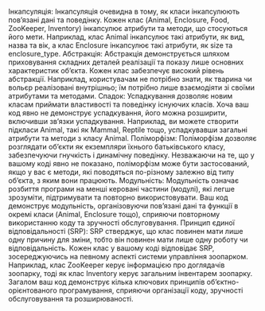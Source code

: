 
Інкапсуляція:
Інкапсуляція очевидна в тому, як класи інкапсулюють пов’язані дані та поведінку. Кожен клас (Animal, Enclosure, Food, ZooKeeper, Inventory) інкапсулює атрибути та методи, що стосуються його мети.
Наприклад, клас Animal інкапсулює такі атрибути, як вид, назва та вік, а клас Enclosure інкапсулює такі атрибути, як size та enclosure_type.
Абстракція:
Абстракція демонструється шляхом приховування складних деталей реалізації та показу лише основних характеристик об’єкта.
Кожен клас забезпечує високий рівень абстракції. Наприклад, користувачам не потрібно знати, як тварина чи вольєр реалізовані внутрішньо; їм потрібно лише взаємодіяти зі своїми атрибутами та методами.
Спадок:
Успадкування дозволяє новим класам приймати властивості та поведінку існуючих класів.
Хоча ваш код явно не демонструє успадкування, його можна розширити, включивши зв’язки успадкування. Наприклад, ви можете створити підкласи Animal, такі як Mammal, Reptile тощо, успадкувавши загальні атрибути та методи з класу Animal.
Поліморфізм:
Поліморфізм дозволяє розглядати об’єкти як екземпляри їхнього батьківського класу, забезпечуючи гнучкість і динамічну поведінку.
Незважаючи на те, що у вашому коді явно не показано, поліморфізм може бути застосований, якщо у вас є методи, які поводяться по-різному залежно від типу об’єкта, з яким вони працюють.
Модульність:
Модульність означає розбиття програми на менші керовані частини (модулі), які легше зрозуміти, підтримувати та повторно використовувати.
Ваш код демонструє модульність, організовуючи пов’язані дані та функції в окремі класи (Animal, Enclosure тощо), сприяючи повторному використанню коду та зручності обслуговування.
Принцип єдиної відповідальності (SRP):
SRP стверджує, що клас повинен мати лише одну причину для зміни, тобто він повинен мати лише одну роботу чи відповідальність.
Кожен клас у вашому коді відповідає SRP, зосереджуючись на певному аспекті системи управління зоопарком. Наприклад, клас ZooKeeper керує інформацією про доглядачів зоопарку, тоді як клас Inventory керує загальним інвентарем зоопарку.
Загалом ваш код демонструє кілька ключових принципів об’єктно-орієнтованого програмування, сприяючи організації коду, зручності обслуговування та розширюваності.




